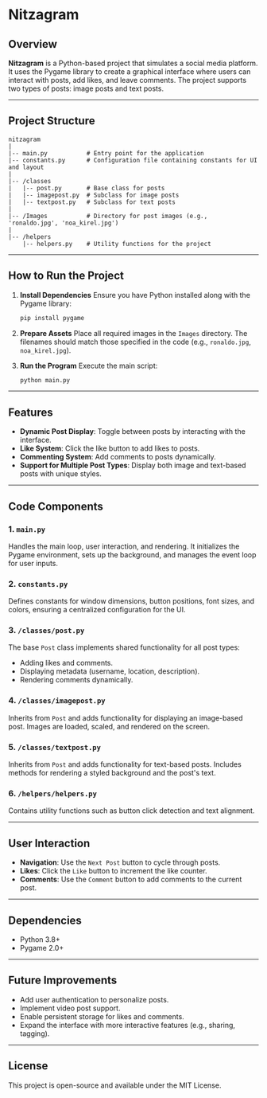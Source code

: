 # Nitzagram

## Overview
**Nitzagram** is a Python-based project that simulates a social media platform. It uses the Pygame library to create a graphical interface where users can interact with posts, add likes, and leave comments. The project supports two types of posts: image posts and text posts.

---

## Project Structure
```
nitzagram
|
|-- main.py           # Entry point for the application
|-- constants.py      # Configuration file containing constants for UI and layout
|
|-- /classes
|   |-- post.py       # Base class for posts
|   |-- imagepost.py  # Subclass for image posts
|   |-- textpost.py   # Subclass for text posts
|
|-- /Images           # Directory for post images (e.g., 'ronaldo.jpg', 'noa_kirel.jpg')
|
|-- /helpers
    |-- helpers.py    # Utility functions for the project
```

---

## How to Run the Project
1. **Install Dependencies**
   Ensure you have Python installed along with the Pygame library:
   ```bash
   pip install pygame
   ```

2. **Prepare Assets**
   Place all required images in the `Images` directory. The filenames should match those specified in the code (e.g., `ronaldo.jpg`, `noa_kirel.jpg`).

3. **Run the Program**
   Execute the main script:
   ```bash
   python main.py
   ```

---

## Features
- **Dynamic Post Display**: Toggle between posts by interacting with the interface.
- **Like System**: Click the like button to add likes to posts.
- **Commenting System**: Add comments to posts dynamically.
- **Support for Multiple Post Types**: Display both image and text-based posts with unique styles.

---

## Code Components

### 1. `main.py`
Handles the main loop, user interaction, and rendering. It initializes the Pygame environment, sets up the background, and manages the event loop for user inputs.

### 2. `constants.py`
Defines constants for window dimensions, button positions, font sizes, and colors, ensuring a centralized configuration for the UI.

### 3. `/classes/post.py`
The base `Post` class implements shared functionality for all post types:
- Adding likes and comments.
- Displaying metadata (username, location, description).
- Rendering comments dynamically.

### 4. `/classes/imagepost.py`
Inherits from `Post` and adds functionality for displaying an image-based post. Images are loaded, scaled, and rendered on the screen.

### 5. `/classes/textpost.py`
Inherits from `Post` and adds functionality for text-based posts. Includes methods for rendering a styled background and the post's text.

### 6. `/helpers/helpers.py`
Contains utility functions such as button click detection and text alignment.

---

## User Interaction
- **Navigation**: Use the `Next Post` button to cycle through posts.
- **Likes**: Click the `Like` button to increment the like counter.
- **Comments**: Use the `Comment` button to add comments to the current post.

---

## Dependencies
- Python 3.8+
- Pygame 2.0+

---

## Future Improvements
- Add user authentication to personalize posts.
- Implement video post support.
- Enable persistent storage for likes and comments.
- Expand the interface with more interactive features (e.g., sharing, tagging).

---

## License
This project is open-source and available under the MIT License.
